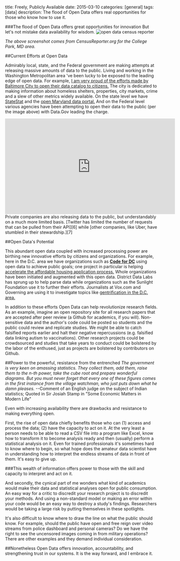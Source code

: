 title: Freely, Publicly Available
date: 2015-03-10
categories: [general]
tags: [data]
description: The flood of Open Data offers real opportunities for those who know how to use it. 

###The flood of Open Data offers great opportunities for innovation
But let's not mistake data availability for wisdom.
![open data census reporter](/assets/media/censusreporter.png)

*The above screenshot comes from CensusReporter.org for the College Park, MD area.*

##Current Efforts at Open Data

Admirably local, state, and the Federal government are making attempts at releasing massive amounts of data to the public. Living and working in the Washington Metropolitan area 've been lucky to be exposed to the leading edge of open data. For example, [I am very proud of the efforts made by Baltimore City to open their data catalog to citizens.][3] The city is dedicated to making information about homeless shelters, properties, city markets, crime and a slew of other metrics widely available. On the state level we have [StateStat][5] and the [open Maryland data portal.][4] And on the Federal level various agencies have been attempting to open their data to the public (per the image above) with Data.Gov leading the charge.

<iframe width="560" height="315" src="https://www.youtube.com/embed/vbb-AjiXyh0?list=PL055Epbe6d5aWZSOZAZ4MX5xXKEvlT6y_" frameborder="0" allowfullscreen></iframe>
<br>
Private companies are also releasing data to the public, but understandably on a much more limited basis. [Twitter has limited the number of requests that can be pulled from their API][6] while [other companies, like Uber, have stumbled in their stewardship.][7] 

##Open Data's Potential

This abundant open data coupled with increased processing power are birthing new innovative efforts by citizens and organizations. For example, here in the D.C. area we have organizations such as [**Code for DC**][1] using open data to achieve public goals; one project in particular is helping [accelerate the affordable housing application process.][2] Whole organizations have been initiated and augmented with this open data. District Data Labs has sprung up to help parse data while organizations such as the Sunlight Foundation use it to further their efforts. Journalists at Vox.com and Governing are using it to investigate topics like [gentrification in the D.C. area.][8]

In addition to these efforts Open Data can help revolutionize research fields. As an example, imagine an open repository site for all research papers that are accepted after peer review (a Github for academics, if you will). Non-sensitive data and the author's code could be posted so students and the public could review and replicate studies. We might be able to catch falsified reports earlier and halt their negative repercussions (e.g. falsified data linking autism to vaccinations). Other research projects could be crowdsourced and studies that take years to conduct could be bolstered by the labor of the enthused, just as projects are bolstered by contributors on Github.


##Power to the powerful, resistance from the entrenched
*The government is very keen on amassing statistics. They collect them, add them, raise them to the n-th power, take the cube root and prepare wonderful diagrams. But you must never forget that every one of these figures comes in the first instance from the village watchman, who just puts down what he damn pleases.*
--Comment of an English judge on the subject of Indian statistics; Quoted in Sir Josiah Stamp in "Some Economic Matters in Modern Life"

Even with increasing availability there are drawbacks and resistance to making everything open.

First, the rise of open data chiefly benefits those who can (1) access and process the data; (2) have the capacity to act on it. At the very least a person needs to be able to read a CSV file into a program like Excel, know how to transform it to become analysis ready and then (usually) perform a statistical analysis on it. Even for trained professionals it's sometimes hard to know where to begin, so what hope does the amateur data scientist have in understanding how to interpret the endless streams of data in front of them. It's easy to give up.

###This wealth of information offers power to those with the skill and capacity to interpret and act on it.

And secondly, the cynical part of me wonders what kind of academics would make their data and statistical analyses open for public consumption. An easy way for a critic to discredit your research project is to discredit your methods. And using a non-standard model or making an error within your code would be an easy way to destroy a study's findings. Researchers would be taking a large risk by putting themselves in these spotlights.

It's also difficult to know where to draw the line on what the public should know. For example, should the public have open and free reign over video streams from police dashboard and personal cameras? Do we have the right to see the uncensored images coming in from military operations? There are other examples and they demand individual consideration.

##Nonetheless Open Data offers innovation, accountability, and strengthening trust in our systems.
It is the way forward, and I embrace it.



[1]: http://www.codefordc.org
[2]: http://codefordc.github.io/districthousing/
[3]: https://data.baltimorecity.gov/
[4]: https://data.maryland.gov/
[5]: http://www.statestat.maryland.gov/
[6]: https://dev.twitter.com/rest/public/rate-limiting
[7]: http://www.buzzfeed.com/bensmith/uber-executive-suggests-digging-up-dirt-on-journalists#.tdem9rNXx
[8]: http://www.governing.com/topics/urban/gov-washington-affordable-housing-protections-gentrification-series.html

